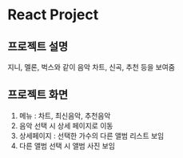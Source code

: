 # React Project

## 프로젝트 설명
지니, 멜론, 벅스와 같이 음악 차트, 신곡, 추천 등을 보여줌

## 프로젝트 화면
1. 메뉴 : 차트, 최신음악, 추천음악
2. 음악 선택 시 상세 페이지로 이동
3. 상세페이지 : 선택한 가수의 다른 앨범 리스트 보임
4. 다른 앨범 선택 시 앨범 사진 보임
